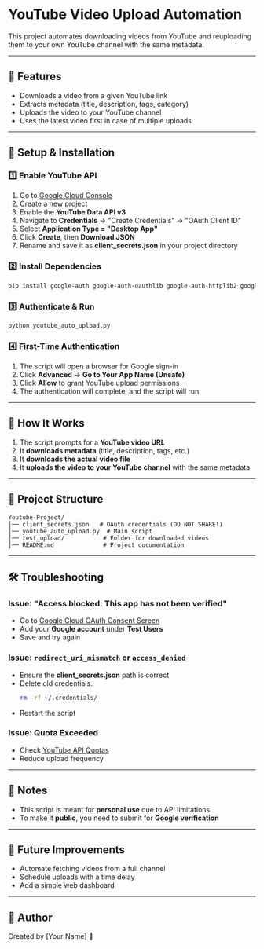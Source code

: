 # YouTube Video Upload Automation

This project automates downloading videos from YouTube and reuploading them to your own YouTube channel with the same metadata.

---

## **📌 Features**
- Downloads a video from a given YouTube link
- Extracts metadata (title, description, tags, category)
- Uploads the video to your YouTube channel
- Uses the latest video first in case of multiple uploads

---

## **🔧 Setup & Installation**

### **1️⃣ Enable YouTube API**
1. Go to [Google Cloud Console](https://console.cloud.google.com/)
2. Create a new project
3. Enable the **YouTube Data API v3**
4. Navigate to **Credentials** → "Create Credentials" → "OAuth Client ID"
5. Select **Application Type = "Desktop App"**
6. Click **Create**, then **Download JSON**
7. Rename and save it as **client_secrets.json** in your project directory

### **2️⃣ Install Dependencies**
```bash
pip install google-auth google-auth-oauthlib google-auth-httplib2 googleapiclient yt-dlp
```

### **3️⃣ Authenticate & Run**
```bash
python youtube_auto_upload.py
```

### **4️⃣ First-Time Authentication**
1. The script will open a browser for Google sign-in
2. Click **Advanced** → **Go to Your App Name (Unsafe)**
3. Click **Allow** to grant YouTube upload permissions
4. The authentication will complete, and the script will run

---

## **📜 How It Works**
1. The script prompts for a **YouTube video URL**
2. It **downloads metadata** (title, description, tags, etc.)
3. It **downloads the actual video file**
4. It **uploads the video to your YouTube channel** with the same metadata

---

## **📂 Project Structure**
```
Youtube-Project/
│── client_secrets.json   # OAuth credentials (DO NOT SHARE!)
│── youtube_auto_upload.py  # Main script
│── test_upload/           # Folder for downloaded videos
│── README.md              # Project documentation
```

---

## **🛠 Troubleshooting**
### **Issue: "Access blocked: This app has not been verified"**
- Go to [Google Cloud OAuth Consent Screen](https://console.cloud.google.com/apis/credentials/consent)
- Add your **Google account** under **Test Users**
- Save and try again

### **Issue: `redirect_uri_mismatch` or `access_denied`**
- Ensure the **client_secrets.json** path is correct
- Delete old credentials:
  ```bash
  rm -rf ~/.credentials/
  ```
- Restart the script

### **Issue: Quota Exceeded**
- Check [YouTube API Quotas](https://console.cloud.google.com/apis/dashboard)
- Reduce upload frequency

---

## **📢 Notes**
- This script is meant for **personal use** due to API limitations
- To make it **public**, you need to submit for **Google verification**

---

## **🚀 Future Improvements**
- Automate fetching videos from a full channel
- Schedule uploads with a time delay
- Add a simple web dashboard

---

## **📝 Author**
Created by [Your Name] 🚀